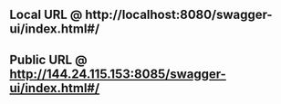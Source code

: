 ## Local URL @ http://localhost:8080/swagger-ui/index.html#/

## Public URL @ http://144.24.115.153:8085/swagger-ui/index.html#/

